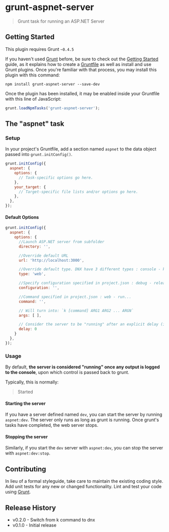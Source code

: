 # grunt-aspnet-server

> Grunt task for running an ASP.NET Server

## Getting Started
This plugin requires Grunt `~0.4.5`

If you haven't used [Grunt](http://gruntjs.com/) before, be sure to check out the [Getting Started](http://gruntjs.com/getting-started) guide, as it explains how to create a [Gruntfile](http://gruntjs.com/sample-gruntfile) as well as install and use Grunt plugins. Once you're familiar with that process, you may install this plugin with this command:

```shell
npm install grunt-aspnet-server --save-dev
```

Once the plugin has been installed, it may be enabled inside your Gruntfile with this line of JavaScript:

```js
grunt.loadNpmTasks('grunt-aspnet-server');
```

## The "aspnet" task

### Setup
In your project's Gruntfile, add a section named `aspnet` to the data object passed into `grunt.initConfig()`.

```js
grunt.initConfig({
  aspnet: {
    options: {
      // Task-specific options go here.
    },
    your_target: {
      // Target-specific file lists and/or options go here.
    },
  },
});
```

#### Default Options

```js
grunt.initConfig({
  aspnet: {
    options: {
      //Launch ASP.NET server from subfolder
      directory: '',

      //Override default URL
      url: 'http://localhost:3000',

      //Override default type. DNX have 3 different types : console - kestrel - web
      type: 'web',

      //Specify configuration specified in project.json : debug - release...
      configuration: '',

      //Command specified in project.json : web - run...
      command: '',

      // Will turn into: `k [command] ARG1 ARG2 ... ARGN`
      args: [ ],

      // Consider the server to be "running" after an explicit delay (in milliseconds)
      delay: 0
    }
  },
});
```

### Usage

By default, **the server is considered "running" once any output is logged to the console**,
upon which control is passed back to grunt.

Typically, this is normally:

> Started

#### Starting the server

If you have a server defined named `dev`, you can start the server by running `aspnet:dev`. The server only runs as long as grunt is running. Once grunt's tasks have completed, the web server stops.

#### Stopping the server

Similarly, if you start the `dev` server with `aspnet:dev`, you can stop the server
with `aspnet:dev:stop`.

## Contributing
In lieu of a formal styleguide, take care to maintain the existing coding style. Add unit tests for any new or changed functionality. Lint and test your code using [Grunt](http://gruntjs.com/).

## Release History

- v0.2.0 - Switch from k command to dnx
- v0.1.0 - Initial release
